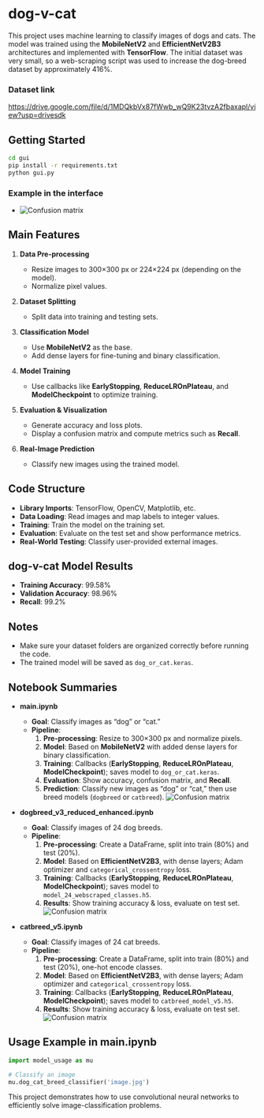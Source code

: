 # dog-v-cat

This project uses machine learning to classify images of dogs and cats. The model was trained using the **MobileNetV2** and **EfficientNetV2B3** architectures and implemented with **TensorFlow**.
The initial dataset was very small, so a web-scraping script was used to increase the dog-breed dataset by approximately 416%.

### Dataset link
https://drive.google.com/file/d/1MDQkbVx87fWwb_wQ9K23tvzA2fbaxapl/view?usp=drivesdk

## Getting Started

```bash
cd gui
pip install -r requirements.txt
python gui.py
```

### Example in the interface

- ![Confusion matrix](images/imagens%20para%20o%20relatório/gui.png)

## Main Features

1. **Data Pre-processing**
   - Resize images to 300×300 px or 224×224 px (depending on the model).
   - Normalize pixel values.

2. **Dataset Splitting**
   - Split data into training and testing sets.

3. **Classification Model**
   - Use **MobileNetV2** as the base.
   - Add dense layers for fine-tuning and binary classification.

4. **Model Training**
   - Use callbacks like **EarlyStopping**, **ReduceLROnPlateau**, and **ModelCheckpoint** to optimize training.

5. **Evaluation & Visualization**
   - Generate accuracy and loss plots.
   - Display a confusion matrix and compute metrics such as **Recall**.

6. **Real-Image Prediction**
   - Classify new images using the trained model.

## Code Structure

- **Library Imports**: TensorFlow, OpenCV, Matplotlib, etc.
- **Data Loading**: Read images and map labels to integer values.
- **Training**: Train the model on the training set.
- **Evaluation**: Evaluate on the test set and show performance metrics.
- **Real-World Testing**: Classify user-provided external images.

## dog-v-cat Model Results

- **Training Accuracy**: 99.58%
- **Validation Accuracy**: 98.96%
- **Recall**: 99.2%

## Notes

- Make sure your dataset folders are organized correctly before running the code.
- The trained model will be saved as `dog_or_cat.keras`.

## Notebook Summaries

- **main.ipynb**
    - **Goal**: Classify images as “dog” or “cat.”
    - **Pipeline**:
        1. **Pre-processing**: Resize to 300×300 px and normalize pixels.
        2. **Model**: Based on **MobileNetV2** with added dense layers for binary classification.
        3. **Training**: Callbacks (**EarlyStopping**, **ReduceLROnPlateau**, **ModelCheckpoint**); saves model to `dog_or_cat.keras`.
        4. **Evaluation**: Show accuracy, confusion matrix, and **Recall**.
        5. **Prediction**: Classify new images as “dog” or “cat,” then use breed models (`dogbreed` or `catbreed`).
        ![Confusion matrix](images/imagens%20para%20o%20relatório/dog_cat_conf_matrix.png)

- **dogbreed_v3_reduced_enhanced.ipynb**
    - **Goal**: Classify images of 24 dog breeds.
    - **Pipeline**:
        1. **Pre-processing**: Create a DataFrame, split into train (80%) and test (20%).
        2. **Model**: Based on **EfficientNetV2B3**, with dense layers; Adam optimizer and `categorical_crossentropy` loss.
        3. **Training**: Callbacks (**EarlyStopping**, **ReduceLROnPlateau**, **ModelCheckpoint**); saves model to `model_24_webscraped_classes.h5`.
        4. **Results**: Show training accuracy & loss, evaluate on test set.
        ![Confusion matrix](images/imagens%20para%20o%20relatório/dog_conf_matrix.png)

- **catbreed_v5.ipynb**
    - **Goal**: Classify images of 24 cat breeds.
    - **Pipeline**:
        1. **Pre-processing**: Create a DataFrame, split into train (80%) and test (20%), one-hot encode classes.
        2. **Model**: Based on **EfficientNetV2B3**, with dense layers; Adam optimizer and `categorical_crossentropy` loss.
        3. **Training**: Callbacks (**EarlyStopping**, **ReduceLROnPlateau**, **ModelCheckpoint**); saves model to `catbreed_model_v5.h5`.
        4. **Results**: Show training accuracy & loss, evaluate on test set.
        ![Confusion matrix](images/imagens%20para%20o%20relatório/cat_conf_matrix.png)

## Usage Example in main.ipynb

```python
import model_usage as mu

# Classify an image
mu.dog_cat_breed_classifier('image.jpg')
```

This project demonstrates how to use convolutional neural networks to efficiently solve image-classification problems.
